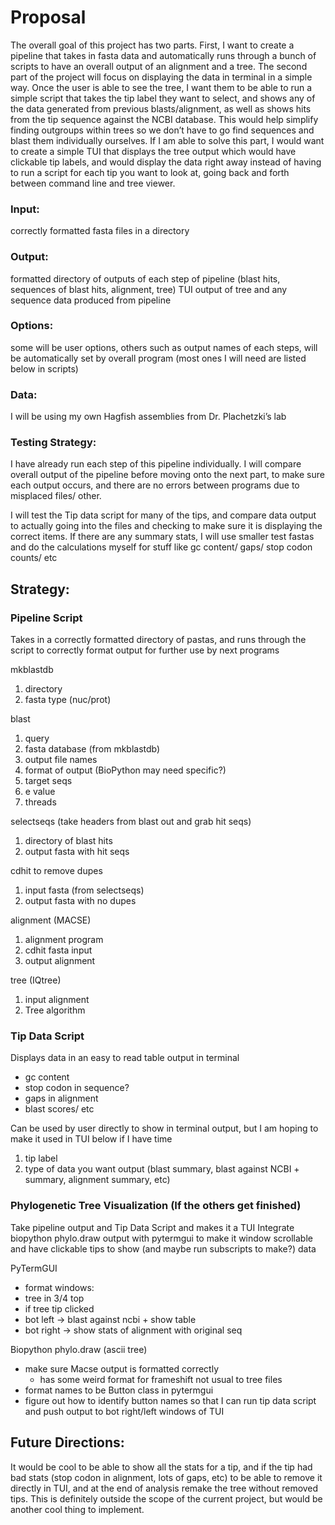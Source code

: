 # Proposal

The overall goal of this project has two parts. First, I want to create a pipeline that takes in fasta data and automatically runs through a bunch of scripts to have an overall output of an alignment and a tree. The second part of the project will focus on displaying the data in terminal in a simple way. Once the user is able to see the tree, I want them to be able to run a simple script that takes the tip label they want to select, and shows any of the data generated from previous blasts/alignment, as well as shows hits from the tip sequence against the NCBI database. This would help simplify finding outgroups within trees so we don’t have to go find sequences and blast them individually ourselves. If I am able to solve this part, I would want to create a simple TUI that displays the tree output which would have clickable tip labels, and would display the data right away instead of having to run a script for each tip you want to look at, going back and forth between command line and tree viewer.

### __Input__: 
correctly formatted fasta files in a directory
### __Output__: 
formatted directory of outputs of each step of pipeline (blast hits, sequences of blast hits, alignment, tree)
TUI output of tree and any sequence data produced from pipeline
### __Options__: 
some will be user options, others such as output names of each steps, will be automatically set by overall program (most ones I will need are listed below in scripts)
### __Data__:
I will be using my own Hagfish assemblies from Dr. Plachetzki’s lab
### __Testing Strategy__:
I have already run each step of this pipeline individually. I will compare overall output of the pipeline before moving onto the next part, to make sure each output occurs, and there are no errors between programs due to misplaced files/ other.

I will test the Tip data script for many of the tips, and compare data output to actually going into the files and checking to make sure it is displaying the correct items. If there are any summary stats, I will use smaller test fastas and do the calculations myself for stuff like gc content/ gaps/ stop codon counts/ etc

## Strategy:
### __Pipeline Script__
Takes in a correctly formatted directory of pastas, and runs through the script to correctly format output for further use by next programs

mkblastdb
1. directory
2. fasta type (nuc/prot)

blast 
1. query
2. fasta database (from mkblastdb)
3. output file names
4. format of output (BioPython may need specific?)
5. target seqs
6. e value
7. threads

selectseqs (take headers from blast out and grab hit seqs)
1. directory of blast hits
2. output fasta with hit seqs

cdhit to remove dupes
1. input fasta (from selectseqs)
2. output fasta with no dupes

alignment (MACSE)
1. alignment program
2. cdhit fasta input
3. output alignment

tree (IQtree)
1. input alignment
2. Tree algorithm

###  __Tip Data Script__
Displays data in an easy to read table output in terminal 

- gc content
- stop codon in sequence?
- gaps in alignment
- blast scores/ etc

Can be used by user directly to show in terminal output, but I am hoping to make it used in TUI below if I have time

1. tip label
2. type of data you want output (blast summary, blast against NCBI + summary, alignment summary, etc)

### __Phylogenetic Tree Visualization (If the others get finished)__
Take pipeline output and Tip Data Script and makes it a TUI
Integrate biopython phylo.draw output with pytermgui to make it window scrollable and have clickable tips to show (and maybe run subscripts to make?) data

PyTermGUI
- format windows:
- tree in 3/4 top
- if tree tip clicked
- bot left -> blast against ncbi + show table
- bot right -> show stats of alignment with original seq

Biopython phylo.draw (ascii tree)
- make sure Macse output is formatted correctly
    - has some weird format for frameshift not usual to tree files
- format names to be Button class in pytermgui
- figure out how to identify button names so that I can run tip data script and push output to bot right/left windows of TUI

## __Future Directions:__
It would be cool to be able to show all the stats for a tip, and if the tip had bad stats (stop codon in alignment, lots of gaps, etc) to be able to remove it directly in TUI, and at the end of analysis remake the tree without removed tips. This is definitely outside the scope of the current project, but would be another cool thing to implement.
